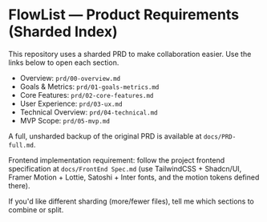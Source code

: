 # FlowList — Product Requirements (Sharded Index)

This repository uses a sharded PRD to make collaboration easier. Use the links below to open each section.

- Overview: `prd/00-overview.md`
- Goals & Metrics: `prd/01-goals-metrics.md`
- Core Features: `prd/02-core-features.md`
- User Experience: `prd/03-ux.md`
- Technical Overview: `prd/04-technical.md`
- MVP Scope: `prd/05-mvp.md`

A full, unsharded backup of the original PRD is available at `docs/PRD-full.md`.

Frontend implementation requirement: follow the project frontend specification at `docs/FrontEnd Spec.md` (use TailwindCSS + Shadcn/UI, Framer Motion + Lottie, Satoshi + Inter fonts, and the motion tokens defined there).

If you'd like different sharding (more/fewer files), tell me which sections to combine or split.